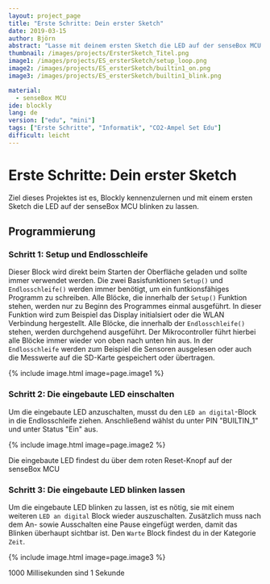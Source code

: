 ```yaml
---
layout: project_page
title: "Erste Schritte: Dein erster Sketch"
date: 2019-03-15
author: Björn
abstract: "Lasse mit deinem ersten Sketch die LED auf der senseBox MCU blinken"
thumbnail: /images/projects/ErsterSketch_Titel.png
image1: /images/projects/ES_ersterSketch/setup_loop.png
image2: /images/projects/ES_ersterSketch/builtin1_on.png
image3: /images/projects/ES_ersterSketch/builtin1_blink.png

material:
  - senseBox MCU
ide: blockly
lang: de
version: ["edu", "mini"]
tags: ["Erste Schritte", "Informatik", "CO2-Ampel Set Edu"]
difficult: leicht
---
```


# Erste Schritte: Dein erster Sketch

Ziel dieses Projektes ist es, Blockly kennenzulernen und mit einem ersten Sketch die LED auf der senseBox MCU blinken zu lassen.

## Programmierung

### Schritt 1: Setup und Endlosschleife

Dieser Block wird direkt beim Starten der Oberfläche geladen und sollte immer verwendet werden. Die zwei Basisfunktionen `Setup()` und `Endlosschleife()` werden immer benötigt, um ein funtkionsfähiges Programm zu schreiben.
Alle Blöcke, die innerhalb der `Setup()` Funktion stehen, werden nur zu Beginn des Programmes einmal ausgeführt. In dieser Funktion wird zum Beispiel das Display initialsiert oder die WLAN Verbindung hergestellt. Alle Blöcke, die innerhalb der `Endlosschleife()` stehen, werden durchgehend ausgeführt. Der Mikrocontroller führt hierbei alle Blöcke immer wieder von oben nach unten hin aus. In der `Endlosschleife` werden zum Beispiel die Sensoren ausgelesen oder auch die Messwerte auf die SD-Karte gespeichert oder übertragen.

{% include image.html image=page.image1 %}

### Schritt 2: Die eingebaute LED einschalten

Um die eingebaute LED anzuschalten, musst du den `LED an digital`-Block in die Endlosschleife ziehen. Anschließend wählst du unter PIN "BUILTIN_1" und unter Status "Ein" aus.

{% include image.html image=page.image2 %}

<div class="panel panel-info">
  <div class="panel-heading">
    Die eingebaute LED findest du über dem roten Reset-Knopf auf der senseBox MCU
  </div>
  <div class="panel-body">
  </div>
</div>

### Schritt 3: Die eingebaute LED blinken lassen

Um die eingebaute LED blinken zu lassen, ist es nötig, sie mit einem weiteren `LED an digital` Block wieder auszuschalten. Zusätzlich muss nach dem An- sowie Ausschalten eine Pause eingefügt werden, damit das Blinken überhaupt sichtbar ist. Den `Warte` Block findest du in der Kategorie `Zeit`.

{% include image.html image=page.image3 %}

<div class="panel panel-info">
  <div class="panel-heading">
1000 Millisekunden sind 1 Sekunde
  </div>
  <div class="panel-body">
  </div>
</div>
